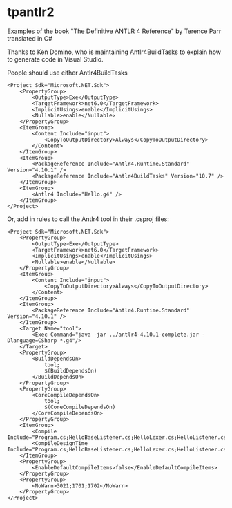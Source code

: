 # tpantlr2
Examples of the book "The Definitive ANTLR 4 Reference" by Terence Parr translated in C#

Thanks to Ken Domino, who is maintaining Antlr4BuildTasks to explain how to generate code in Visual Studio.

People should use either Antlr4BuildTasks

```
<Project Sdk="Microsoft.NET.Sdk">
	<PropertyGroup>
		<OutputType>Exe</OutputType>
		<TargetFramework>net6.0</TargetFramework>
		<ImplicitUsings>enable</ImplicitUsings>
		<Nullable>enable</Nullable>
	</PropertyGroup>
	<ItemGroup>
		<Content Include="input">
			<CopyToOutputDirectory>Always</CopyToOutputDirectory>
		</Content>
	</ItemGroup>
	<ItemGroup>
		<PackageReference Include="Antlr4.Runtime.Standard" Version="4.10.1" />
		<PackageReference Include="Antlr4BuildTasks" Version="10.7" />
	</ItemGroup>
	<ItemGroup>
		<Antlr4 Include="Hello.g4" />
	</ItemGroup>
</Project>
```

Or, add in rules to call the Antlr4 tool in their .csproj files:

```
<Project Sdk="Microsoft.NET.Sdk">
	<PropertyGroup>
		<OutputType>Exe</OutputType>
		<TargetFramework>net6.0</TargetFramework>
		<ImplicitUsings>enable</ImplicitUsings>
		<Nullable>enable</Nullable>
	</PropertyGroup>
	<ItemGroup>
		<Content Include="input">
			<CopyToOutputDirectory>Always</CopyToOutputDirectory>
		</Content>
	</ItemGroup>
	<ItemGroup>
		<PackageReference Include="Antlr4.Runtime.Standard" Version="4.10.1" />
	</ItemGroup>
	<Target Name="tool">
		<Exec Command="java -jar ../antlr4-4.10.1-complete.jar -Dlanguage=CSharp *.g4"/>
	</Target>
	<PropertyGroup>
		<BuildDependsOn>
			tool;
			$(BuildDependsOn)
		</BuildDependsOn>
	</PropertyGroup>
	<PropertyGroup>
		<CoreCompileDependsOn>
			tool;
			$(CoreCompileDependsOn)
		</CoreCompileDependsOn>
	</PropertyGroup>
	<ItemGroup>
		<Compile Include="Program.cs;HelloBaseListener.cs;HelloLexer.cs;HelloListener.cs;HelloParser.cs"/>
		<CompileDesignTime Include="Program.cs;HelloBaseListener.cs;HelloLexer.cs;HelloListener.cs;HelloParser.cs"/>
	</ItemGroup>
	<PropertyGroup>
		<EnableDefaultCompileItems>false</EnableDefaultCompileItems>
	</PropertyGroup>
	<PropertyGroup>
		<NoWarn>3021;1701;1702</NoWarn>
	</PropertyGroup>
</Project>
```
